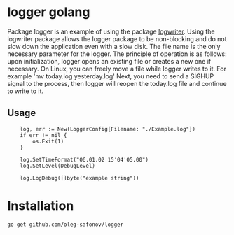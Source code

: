# logger golang
Package logger is an example of using the package [logwriter](https://github.com/oleg-safonov/logwriter).
Using the logwriter package allows the logger package to be non-blocking and do not slow down the application even with a slow disk.
The file name is the only necessary parameter for the logger.
The principle of operation is as follows: upon initialization, logger opens an existing file or creates a new one if necessary.
On Linux, you can freely move a file while logger writes to it. For example 'mv today.log yesterday.log'
Next, you need to send a SIGHUP signal to the process, then logger will reopen the today.log file and continue to write to it.

## Usage
```
	log, err := New(LoggerConfig{Filename: "./Example.log"})
	if err != nil {
		os.Exit(1)
	}

	log.SetTimeFormat("06.01.02 15'04'05.00")
	log.SetLevel(DebugLevel)

	log.LogDebug([]byte("example string"))
```
# Installation
```
go get github.com/oleg-safonov/logger
```
